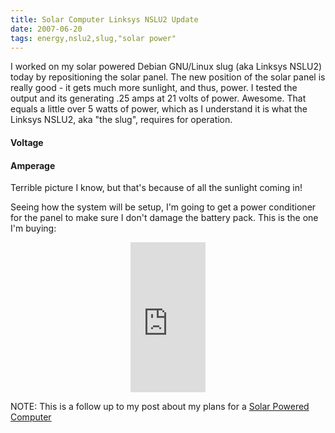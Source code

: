 ```yaml
---
title: Solar Computer Linksys NSLU2 Update
date: 2007-06-20
tags: energy,nslu2,slug,"solar power"
---
```

I worked on my solar powered Debian GNU/Linux slug (aka Linksys NSLU2) today by repositioning the solar panel. The new position of the solar panel is really good - it gets much more sunlight, and thus, power. I tested the output and its generating .25 amps at 21 volts of power. Awesome. That equals a little over 5 watts of power, which as I understand it is what the Linksys NSLU2, aka "the slug", requires for operation.


#### Voltage


#### Amperage


Terrible picture I know, but that's because of all the sunlight coming in!

Seeing how the system will be setup, I'm going to get a power conditioner for the panel to make sure I don't damage the battery pack. This is the one I'm buying:

<center><iframe src="http://rcm.amazon.com/e/cm?t=inforbanki-20&o=1&p=8&l=as1&asins=B0006JO0XI&fc1=000000&IS2=1&lt1=_blank&lc1=0000FF&bc1=000000&bg1=FFFFFF&f=ifr" style="width:120px;height:240px;" scrolling="no" marginwidth="0" marginheight="0" frameborder="0"></iframe></center>

NOTE: This is a follow up to my post about my plans for a <a href="http://www.docunext.com/2007/05/solar-powered-slug/">Solar Powered Computer</a>

